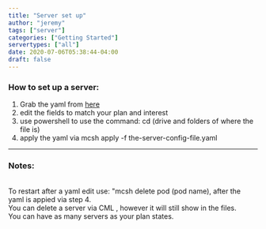 ```yaml
---
title: "Server set up"
author: "jeremy"
tags: ["server"]
categories: ["Getting Started"]
servertypes: ["all"]
date: 2020-07-06T05:38:44-04:00
draft: false
---
```


### How to set up a server:
1. Grab the yaml from [here](https://github.com/mcserverhosting-net/mc-operator/blob/master/deploy/examples/server.yaml)
2. edit the fields to match your plan and interest 
3. use powershell to use the command: cd (drive and folders of  where the file is)
4. apply the yaml via mcsh apply -f the-server-config-file.yaml


---
### Notes:
<br>  To restart after a yaml edit use: "mcsh delete pod (pod name), after the yaml is appied via step 4.
<br> You can delete a server via CML , however it will still show in the files.
<br> You can have as many servers as your plan states.
<br>